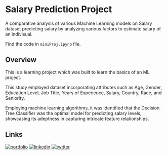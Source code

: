 
# Salary Prediction Project

A comparative analysis of various Machine Learning models on Salary dataset predicting salary by analyzing various factors to estimate salary of an indivisual.

Find the code in `miniProj.ipynb` file.

## Overview

This is a learning project which was built to learn the basics of an ML project.

This study employed dataset incorporating attributes such as Age, Gender, Education Level, Job Title, Years of Experience, Salary, Country, Race, and Seniority. 

Employing machine learning algorithms, it was identified that the Decision Tree Classifier was the optimal model for predicting salary levels, showcasing its adeptness in capturing intricate feature relationships. 








## Links
[![portfolio](https://img.shields.io/badge/my_portfolio-000?style=for-the-badge&logo=ko-fi&logoColor=white)](https://ananyamaheshwari.co/)
[![linkedin](https://img.shields.io/badge/linkedin-0A66C2?style=for-the-badge&logo=linkedin&logoColor=white)](https://www.linkedin.com/in/ananya-maheshwari-445158225/)
[![twitter](https://img.shields.io/badge/twitter-1DA1F2?style=for-the-badge&logo=twitter&logoColor=white)](https://twitter.com/MaheshwriAnanya)

